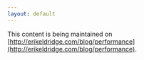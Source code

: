 ```yaml
---
layout: default
---
```


This content is being maintained on [http://erikeldridge.com/blog/performance](http://erikeldridge.com/blog/performance).
